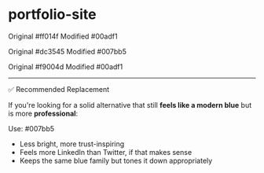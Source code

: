 # portfolio-site

Original #ff014f Modified #00adf1

Original #dc3545 Modified #007bb5

Original #f9004d Modified #00adf1

---

✅ Recommended Replacement

If you're looking for a solid alternative that still **feels like a modern blue** but is more **professional**:

Use: #007bb5

- Less bright, more trust-inspiring
- Feels more LinkedIn than Twitter, if that makes sense
- Keeps the same blue family but tones it down appropriately
